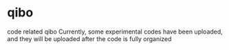 # qibo
code related qibo
Currently, some experimental codes have been uploaded, and they will be uploaded after the code is fully organized
